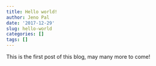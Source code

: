 ```yaml
---
title: Hello world!
author: Jeno Pal
date: '2017-12-29'
slug: hello-world
categories: []
tags: []
---
```


This is the first post of this blog, may many more to come!